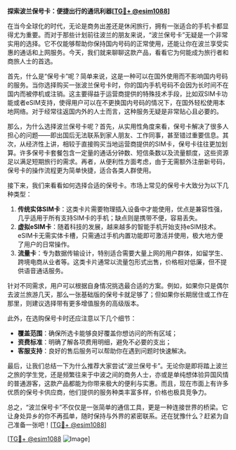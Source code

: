 **探索波兰保号卡：便捷出行的通讯利器[[TG💪+ @esim1088](https://t.me/s/esim1088)]**

在当今全球化的时代，无论是商务出差还是休闲旅行，拥有一张适合的手机卡都显得尤为重要。而对于那些计划前往波兰的朋友来说，“波兰保号卡”无疑是一个非常实用的选择。它不仅能够帮助你保持国内号码的正常使用，还能让你在波兰享受实惠的通话和上网服务。今天，我们就来聊聊这款产品，看看它为何能成为旅行者和商旅人士的首选。

首先，什么是“保号卡”呢？简单来说，这是一种可以在国外使用而不影响国内号码的服务。当你选择购买一张波兰保号卡时，你的国内手机号码不会因为长时间不在国内而被停机或注销。这主要得益于运营商提供的特殊技术手段，比如双SIM卡功能或者eSIM支持，使得用户可以在不更换国内号码的情况下，在国外轻松使用本地网络。对于经常往返国内外的人士而言，这种服务无疑是非常贴心且必要的。

那么，为什么选择波兰保号卡呢？首先，从实用性角度来看，保号卡解决了很多人担心的问题——即出国后无法联系到家人朋友、工作同事，甚至错过重要信息。其次，从经济性上讲，相较于直接购买当地运营商提供的SIM卡，保号卡往往更加划算。许多保号卡套餐包含一定量的通话分钟数、短信条数以及流量额度，这些资源足以满足短期旅行的需求。再者，从便利性方面考虑，由于无需额外注册新号码，保号卡的操作流程更为简单快捷，适合各类人群使用。

接下来，我们来看看如何选择合适的保号卡。市场上常见的保号卡大致分为以下几种类型：

1. **传统实体SIM卡**：这类卡片需要物理插入设备中才能使用，优点是兼容性强，几乎适用于所有支持SIM卡的手机；缺点则是携带不便，容易丢失。
2. **虚拟eSIM卡**：随着科技的发展，越来越多的智能手机开始支持eSIM技术。eSIM卡无需实体卡槽，只需通过手机内置功能即可激活并使用，极大地方便了用户的日常操作。
3. **流量卡**：专为数据传输设计，特别适合需要大量上网的用户群体，如留学生、跨境电商从业者等。这类卡片通常以流量包形式出售，价格相对低廉，但不提供语音通话服务。

针对不同需求，用户可以根据自身情况挑选最合适的方案。例如，如果你只是偶尔去波兰旅游几天，那么一张基础版的保号卡就足够了；但如果你长期居住或工作在那里，则建议选择带有更多增值服务的高级版本。

此外，在选购保号卡时还应注意以下几个细节：
- **覆盖范围**：确保所选卡能够良好覆盖你想访问的所有区域；
- **资费标准**：明确了解各项费用明细，避免不必要的支出；
- **客服支持**：良好的售后服务可以帮助你在遇到问题时快速解决。

最后，让我们总结一下为什么推荐大家尝试“波兰保号卡”。无论你是即将踏上波兰之旅的学生党，还是频繁往来于中波之间的商务人士，亦或是单纯想体验异国风情的普通游客，这款产品都能为你带来极大的便利与实惠。而且，现在市面上有许多优质的保号卡供应商，他们提供的服务种类丰富多样，价格也极具竞争力。

总之，“波兰保号卡”不仅仅是一张简单的通信工具，更是一种连接世界的桥梁。它让身处异乡的你不再孤单，随时保持与外界的紧密联系。还在犹豫什么？赶紧为自己准备一张吧！[[TG💪+ @esim1088](https://t.me/s/esim1088)]

[[TG💪+ @esim1088](https://t.me/s/esim1088) ![Image](https://i.postimg.cc/4NQfJmqS/Snipaste-2025-05-13-00-14-12.png)]